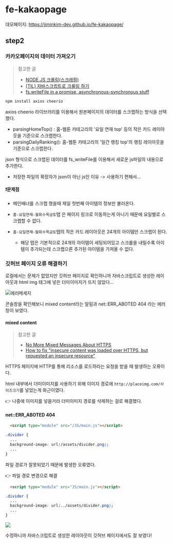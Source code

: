 # fe-kakaopage

데모페이지: https://jiminkim-dev.github.io/fe-kakaopage/

## step2
### 카카오페이지의 데이터 가져오기
> 참고한 글
> - [NODE.JS 크롤링(스크래핑)](https://sehyeongil.github.io/posts/2019/10/23/Node.js-%ED%81%AC%EB%A1%A4%EB%A7%81.html)
> - [[TIL] 자바스크립트로 크롤링 하기](https://velog.io/@rjsdnql123/TIL-%EC%9E%90%EB%B0%94%EC%8A%A4%ED%81%AC%EB%A6%BD%ED%8A%B8%EB%A1%9C-%ED%81%AC%EB%A1%A4%EB%A7%81-%ED%95%98%EA%B8%B0) 
> - [fs.writeFile in a promise, asynchronous-synchronous stuff](https://stackoverflow.com/questions/31978347/fs-writefile-in-a-promise-asynchronous-synchronous-stuff)

```bash
npm install axios cheerio
```

axios cheerio 라이브러리를 이용해서 원본페이지의 데이터를 스크랩하는 방식을 선택했다.

- parsingHomeTop() : 홈-웹툰 카테고리의 '요일 연재 top' 등의 작은 카드 레이아웃을 기준으로 스크랩한다.
- parsingDailyRanking(): 홈-웹툰 카테고리의 '일간 랭킹 top'의 랭킹 레이아웃을 기준으로 스크랩한다.

json 형식으로 스크랩된 데이터를 fs_writeFile를 이용해서 새로운 js파일의 내용으로 추가한다.
- 저장한 파일의 확장자가 json이 아닌 js인 이유 -> 사용하기 편해서...

#### ❗️문제점

- 메인배너를 스크랩 했을때 제일 첫번째 아이템의 정보만 불러온다.

- `홈-요일연재-월화수목금토`탭 은 페이지 링크로 이동하는게 아니기 때문에 요일별로 스크랩할 수 없다.

- `홈-요일연재-월화수목금토`탭의 작은 카드 레이아웃은 24개의 아이템만 스크랩이 된다.
  - 해당 탭은 기본적으로 24개의 아이템이 세팅되어있고 스크롤을 내릴수록 아이템이 추가되는데 스크랩으론 추가된 아이템을 가져올 수 없다.

### 깃허브 페이지 오류 해결하기
로컬에서는 문제가 없었지만 깃허브 페이지로 확인하니까 자바스크립트로 생성한 레이아웃과 html img 태그에 넣은 더미이미지가 뜨지 않았다...

![에러메세지](https://user-images.githubusercontent.com/85747667/154628545-9f311dd6-eb69-4e86-b090-c3e4acfda8ce.png)

콘솔창을 확인해보니 mixed content라는 알림과 net::ERR_ABOTED 404 라는 에러창이 보였다.

#### mixed content
> 참고한 글
> - [No More Mixed Messages About HTTPS](https://blog.chromium.org/2019/10/no-more-mixed-messages-about-https.html)
> - [How to fix "insecure content was loaded over HTTPS, but requested an insecure resource"](https://stackoverflow.com/questions/35178135/how-to-fix-insecure-content-was-loaded-over-https-but-requested-an-insecure-re)

HTTPS 페이지에 HTTP를 통해 리소스를 로드하라는 요청을 받을 때 발생하는 오류이다.

html 내부에서 더미이미지를 사용하기 위해 이미지 경로에 `http://placeimg.com/사이즈크기`를 넣었는게 화근이였다.

👉 나중에 이미지를 넣을거라 더미이미지 경로를 삭제하는 걸로 해결했다.

#### net::ERR_ABOTED 404

```html
  <script type="module" src="/JS/main.js"></script>
``` 

```css
.divider {
  ...
  background-image: url(/assets/divider.png);
  ...
}
```
파일 경로가 잘못되었기 때문에 발생한 오류였다.

👉 파일 경로 변경으로 해결

```html
  <script type="module" src="JS/main.js"></script>
``` 


```css
.divider {
  ...
  background-image: url(../assets/divider.png);
  ...
}
```

![](https://user-images.githubusercontent.com/85747667/154629085-4b81e3ed-858f-4449-89af-1fb7af814863.png)

수정하니까 자바스크립트로 생성한 레이아웃이 깃허브 페이지에서도 잘 보였다!